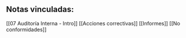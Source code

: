 ## Notas vinculadas:
[[07 Auditoría Interna - Intro]]
[[Acciones correctivas]]
[[Informes]]
[[No conformidades]]
